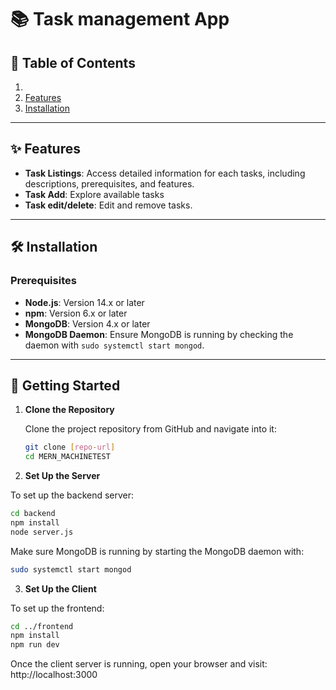 # 📚 Task management App



## 📑 Table of Contents
1. 
2. [Features](#features)
3. [Installation](#installation)


---



## ✨ Features
- **Task Listings**: Access detailed information for each tasks, including descriptions, prerequisites, and features.
- **Task Add**: Explore available tasks
- **Task edit/delete**: Edit and remove tasks.

---

## 🛠 Installation

### Prerequisites
- **Node.js**: Version 14.x or later
- **npm**: Version 6.x or later
- **MongoDB**: Version 4.x or later
- **MongoDB Daemon**: Ensure MongoDB is running by checking the daemon with `sudo systemctl start mongod`.

---

## 🚀 Getting Started

1. **Clone the Repository**

   Clone the project repository from GitHub and navigate into it:
   ```bash
   git clone [repo-url]
   cd MERN_MACHINETEST
   ```
2. **Set Up the Server**

To set up the backend server:

```bash
cd backend
npm install
node server.js
```
Make sure MongoDB is running by starting the MongoDB daemon with:
```bash
sudo systemctl start mongod
```
3. **Set Up the Client**

To set up the frontend:

```bash
cd ../frontend
npm install
npm run dev
```
Once the client server is running, open your browser and visit:
http://localhost:3000
